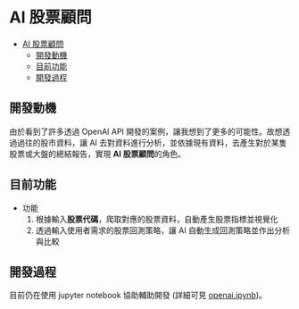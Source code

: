 # AI 股票顧問

- [AI 股票顧問](#ai-股票顧問)
  - [開發動機](#開發動機)
  - [目前功能](#目前功能)
  - [開發過程](#開發過程)

## 開發動機

由於看到了許多透過 OpenAI API 開發的案例，讓我想到了更多的可能性。故想透過過往的股市資料，讓 AI 去對資料進行分析，並依據現有資料，去產生對於某隻股票或大盤的總結報告，實現 **AI 股票顧問**的角色。

## 目前功能

- 功能
  1. 根據輸入**股票代碼**，爬取對應的股票資料，自動產生股票指標並視覺化
  2. 透過輸入使用者需求的股票回測策略，讓 AI 自動生成回測策略並作出分析與比較

## 開發過程

目前仍在使用 jupyter notebook 協助輔助開發 (詳細可見 [openai.ipynb](https://github.com/a9677560/AI_Project/blob/master/openai.ipynb))。